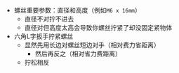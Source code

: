 - 螺丝重要参数：直径和高度（例如`M6 x 16mm`）
    - 直径不对拧不进去
    - 直径对但高度太高会导致你螺丝拧紧了却没固定紧物体
- 六角L字扳手拧紧螺丝
  - 显然先用长边对螺丝短边对手（相对费力省距离）
    - 然后再反之（相对省力费距离）
  - 拧松相反